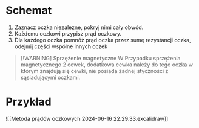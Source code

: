 # Schemat
1. Zaznacz oczka niezależne, pokryj nimi cały obwód. 
2. Każdemu oczkowi przypisz prąd oczkowy.
3. Dla każdego oczka pomnóż prąd oczka przez sumę rezystancji oczka, odejmij części wspólne innych oczek
> [!WARNING] Sprzężenie magnetyczne
> W Przypadku sprzężenia magnetycznego 2 cewek, dodatkowa cewka należy do tego oczka w którym znajdują się cewki, nie posiada żadnej styczności z sąsiadującymi oczkami.
# Przykład
![[Metoda prądów oczkowych 2024-06-16 22.29.33.excalidraw]]